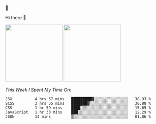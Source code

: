 
🚀 


Hi there 👋

<!--
**BambuTeam/BambuTeam** is a ✨ _special_ ✨ repository because its `README.md` (this file) appears on your GitHub profile.

Here are some ideas to get you started:

- 🔭 I’m currently working on ...
- 🌱 I’m currently learning ...
- 👯 I’m looking to collaborate on ...
- 🤔 I’m looking for help with ...
- 💬 Ask me about ...
- 📫 How to reach me: ...
- 😄 Pronouns: ...
- ⚡ Fun fact: ...
-->

<img height="180em" src="https://github-readme-stats.vercel.app/api?username=BambuTeam&show_icons=true&hide_border=true&&count_private=true&include_all_commits=true&theme=dark" />


<img height="180em" src="https://github-readme-stats.vercel.app/api/top-langs/?username=BambuTeam&layout=compact&theme=dark" />





*This Week I Spent My Time On:*
<!--START_SECTION:waka-->
```text
JSX          4 hrs 57 mins   █████████▓░░░░░░░░░░░░░░░   38.93 % 
SCSS         3 hrs 55 mins   ███████▓░░░░░░░░░░░░░░░░░   30.88 % 
CSS          1 hr 59 mins    ████░░░░░░░░░░░░░░░░░░░░░   15.65 % 
JavaScript   1 hr 33 mins    ███░░░░░░░░░░░░░░░░░░░░░░   12.29 % 
JSON         14 mins         ▒░░░░░░░░░░░░░░░░░░░░░░░░   01.86 % 
```
<!--END_SECTION:waka-->
